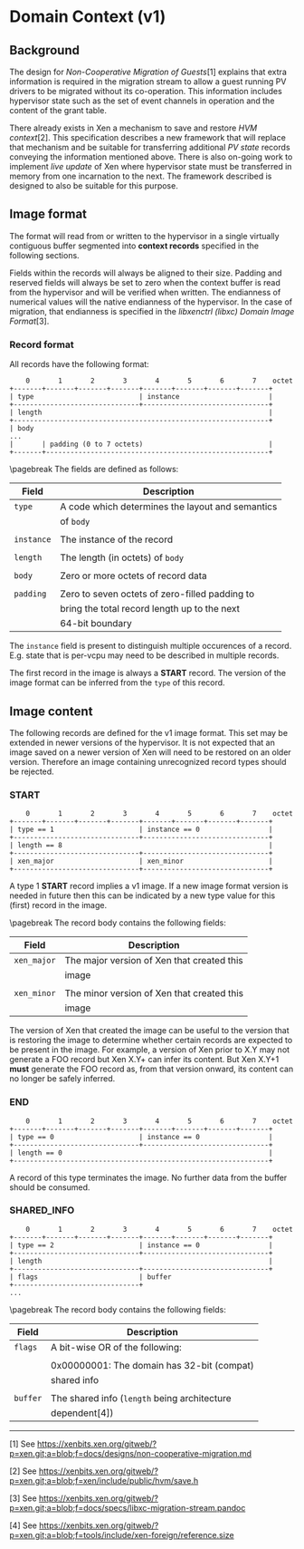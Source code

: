 # Domain Context (v1)

## Background

The design for *Non-Cooperative Migration of Guests*[1] explains that extra
information is required in the migration stream to allow a guest running PV
drivers to be migrated without its co-operation. This information includes
hypervisor state such as the set of event channels in operation and the
content of the grant table.

There already exists in Xen a mechanism to save and restore *HVM context*[2].
This specification describes a new framework that will replace that
mechanism and be suitable for transferring additional *PV state* records
conveying the information mentioned above. There is also on-going work to
implement *live update* of Xen where hypervisor state must be transferred in
memory from one incarnation to the next. The framework described is designed
to also be suitable for this purpose.

## Image format

The format will read from or written to the hypervisor in a single virtually
contiguous buffer segmented into **context records** specified in the following
sections.

Fields within the records will always be aligned to their size. Padding and
reserved fields will always be set to zero when the context buffer is read
from the hypervisor and will be verified when written.
The endianness of numerical values will the native endianness of the
hypervisor. In the case of migration, that endianness is specified in the
*libxenctrl (libxc) Domain Image Format*[3].

### Record format

All records have the following format:

```
    0       1       2       3       4       5       6       7    octet
+-------+-------+-------+-------+-------+-------+-------+-------+
| type                          | instance                      |
+-------------------------------+-------------------------------+
| length                                                        |
+---------------------------------------------------------------+
| body
...
|       | padding (0 to 7 octets)                               |
+-------+-------------------------------------------------------+
```

\pagebreak
The fields are defined as follows:


| Field      | Description                                      |
|------------|--------------------------------------------------|
| `type`     | A code which determines the layout and semantics |
|            | of `body`                                        |
|            |                                                  |
| `instance` | The instance of the record                       |
|            |                                                  |
| `length`   | The length (in octets) of `body`                 |
|            |                                                  |
| `body`     | Zero or more octets of record data               |
|            |                                                  |
| `padding`  | Zero to seven octets of zero-filled padding to   |
|            | bring the total record length up to the next     |
|            | 64-bit boundary                                  |

The `instance` field is present to distinguish multiple occurences of
a record. E.g. state that is per-vcpu may need to be described in multiple
records.

The first record in the image is always a **START** record. The version of
the image format can be inferred from the `type` of this record.

## Image content

The following records are defined for the v1 image format. This set may be
extended in newer versions of the hypervisor. It is not expected that an image
saved on a newer version of Xen will need to be restored on an older version.
Therefore an image containing unrecognized record types should be rejected.

### START

```
    0       1       2       3       4       5       6       7    octet
+-------+-------+-------+-------+-------+-------+-------+-------+
| type == 1                     | instance == 0                 |
+-------------------------------+-------------------------------+
| length == 8                                                   |
+-------------------------------+-------------------------------+
| xen_major                     | xen_minor                     |
+-------------------------------+-------------------------------+
```

A type 1 **START** record implies a v1 image. If a new image format version
is needed in future then this can be indicated by a new type value for this
(first) record in the image.

\pagebreak
The record body contains the following fields:

| Field       | Description                                     |
|-------------|-------------------------------------------------|
| `xen_major` | The major version of Xen that created this      |
|             | image                                           |
|             |                                                 |
| `xen_minor` | The minor version of Xen that created this      |
|             | image                                           |

The version of Xen that created the image can be useful to the version that
is restoring the image to determine whether certain records are expected to
be present in the image. For example, a version of Xen prior to X.Y may not
generate a FOO record but Xen X.Y+ can infer its content. But Xen X.Y+1
**must** generate the FOO record as, from that version onward, its content
can no longer be safely inferred.

### END

```
    0       1       2       3       4       5       6       7    octet
+-------+-------+-------+-------+-------+-------+-------+-------+
| type == 0                     | instance == 0                 |
+-------------------------------+-------------------------------+
| length == 0                                                   |
+---------------------------------------------------------------+
```

A record of this type terminates the image. No further data from the buffer
should be consumed.

### SHARED_INFO

```
    0       1       2       3       4       5       6       7    octet
+-------+-------+-------+-------+-------+-------+-------+-------+
| type == 2                     | instance == 0                 |
+-------------------------------+-------------------------------+
| length                                                        |
+-------------------------------+-------------------------------+
| flags                         | buffer
+-------------------------------+
...
```

\pagebreak
The record body contains the following fields:

| Field       | Description                                     |
|-------------|-------------------------------------------------|
| `flags`     | A bit-wise OR of the following:                 |
|             |                                                 |
|             | 0x00000001: The domain has 32-bit (compat)      |
|             |             shared info                         |
|             |                                                 |
| `buffer`    | The shared info (`length` being architecture    |
|             | dependent[4])                                   |

* * *

[1] See https://xenbits.xen.org/gitweb/?p=xen.git;a=blob;f=docs/designs/non-cooperative-migration.md

[2] See https://xenbits.xen.org/gitweb/?p=xen.git;a=blob;f=xen/include/public/hvm/save.h

[3] See https://xenbits.xen.org/gitweb/?p=xen.git;a=blob;f=docs/specs/libxc-migration-stream.pandoc

[4] See https://xenbits.xen.org/gitweb/?p=xen.git;a=blob;f=tools/include/xen-foreign/reference.size
